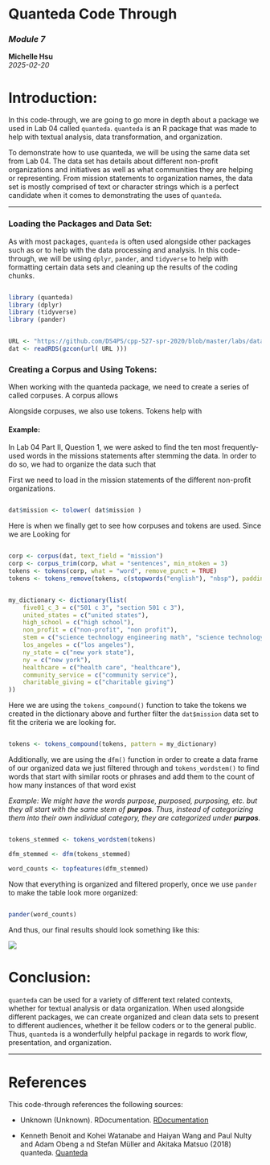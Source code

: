 # Quanteda Code Through 
### <i>Module 7</i>
**Michelle Hsu**  
*2025-02-20*

# Introduction: 

<p> In this code-through, we are going to go more in depth about a package we 
used in Lab 04 called <code>quanteda</code>. <code>quanteda</code> is an R package 
that was made to help with textual analysis, data transformation, 
and organization. </p>

<p> To demonstrate how to use quanteda, we will be using the same data set from 
Lab 04. The data set has details about different non-profit organizations and 
initiatives as well as what communities they are helping or representing. From 
mission statements to organization names, the data set is mostly comprised of 
text or character strings which is a perfect candidate when it comes to 
demonstrating the uses of <code>quanteda</code>. </p>

---

### Loading the Packages and Data Set:

<p> As with most packages, <code>quanteda</code> is often used alongside other packages 
such as  or  to help with the data processing and analysis. In this code-through, 
we will be using <code>dplyr</code>, <code>pander</code>, and <code>tidyverse</code> 
to help with formatting certain data sets and cleaning up the results of the 
coding chunks. </p>

```r

library (quanteda)
library (dplyr)
library (tidyverse)
library (pander)

```

<p> </p>

```r

URL <- "https://github.com/DS4PS/cpp-527-spr-2020/blob/master/labs/data/IRS-1023-EZ-MISSIONS.rds?raw=true"
dat <- readRDS(gzcon(url( URL )))

```

### Creating a Corpus and Using Tokens:

<p> When working with the quanteda package, we need to create a series of called corpuses. 
A corpus allows </p>

<p> Alongside corpuses, we also use tokens. Tokens help with </p>

#### Example: 

In Lab 04 Part II, Question 1, we were asked to find the ten most frequently-
used words in the missions statements after stemming the data. In order to do so, 
we had to organize the data such that 

First we need to load in the mission statements of the different non-profit organizations.

```r

dat$mission <- tolower( dat$mission )

```

Here is when we finally get to see how corpuses and tokens are used. Since we are
Looking for 

```r

corp <- corpus(dat, text_field = "mission")
corp <- corpus_trim(corp, what = "sentences", min_ntoken = 3)
tokens <- tokens(corp, what = "word", remove_punct = TRUE)
tokens <- tokens_remove(tokens, c(stopwords("english"), "nbsp"), padding = FALSE)

```

 

```r

my_dictionary <- dictionary(list(
    five01_c_3 = c("501 c 3", "section 501 c 3"),
    united_states = c("united states"),
    high_school = c("high school"),
    non_profit = c("non-profit", "non profit"),
    stem = c("science technology engineering math", "science technology engineering mathematics"),
    los_angeles = c("los angeles"),
    ny_state = c("new york state"),
    ny = c("new york"),
    healthcare = c("health care", "healthcare"),
    community_service = c("community service"),
    charitable_giving = c("charitable giving")
))

```
Here we are using the <code>tokens_compound()</code> function to take the tokens we
created in the dictionary above and further filter the <code>dat$mission</code> data set 
to fit the criteria we are looking for. 

```r

tokens <- tokens_compound(tokens, pattern = my_dictionary)

```

Additionally, we are using the <code>dfm()</code> function in order to create a data frame of
our organized data we just filtered through and <code>tokens_wordstem()</code> to find words that
start with similar roots or phrases and add them to the count of how many instances of that word exist

<i> Example: We might have the words purpose, purposed, purposing, etc. but they all start with the same
stem of <b>purpos</b>. Thus, instead of categorizing them into their own individual category, they are categorized
under <b>purpos</b>.</i>

```r

tokens_stemmed <- tokens_wordstem(tokens)

dfm_stemmed <- dfm(tokens_stemmed)

word_counts <- topfeatures(dfm_stemmed)

```
Now that everything is organized and filtered properly, once we use <code>pander</code>
to make the table look more organized: 

```r

pander(word_counts)

```
And thus, our final results should look something like this: 

![]({{site.url}}/assets/img/final-table.png)  

# Conclusion:

<p> <code>quanteda</code> can be used for a variety of different text related contexts,
whether for textual analysis or data organization. When used alongside different packages, 
we can create organized and clean data sets to present to different audiences, whether
it be fellow coders or to the general public. Thus, <code>quanteda</code> is a wonderfully
helpful package in regards to work flow, presentation, and organization. </p>

---

# References

This code-through references the following sources:

* Unknown (Unknown). RDocumentation. 
[RDocumentation](https://www.rdocumentation.org/packages/quanteda/versions/0.9.2-0/topics/corpus)

* Kenneth Benoit and Kohei Watanabe and Haiyan Wang and Paul Nulty and Adam Obeng a
nd Stefan Müller and Akitaka Matsuo (2018) quanteda. 
[Quanteda](https://quanteda.io/articles/quickstart.html)